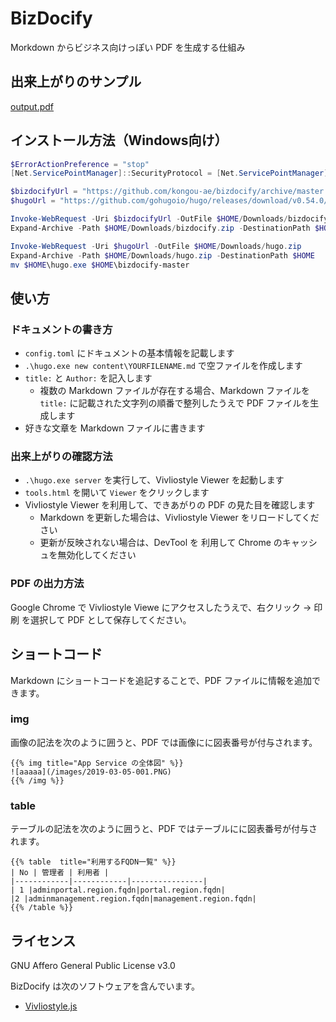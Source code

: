 # BizDocify

Morkdown からビジネス向けっぽい PDF を生成する仕組み

## 出来上がりのサンプル

[output.pdf](https://github.com/kongou-ae/bizdocify/raw/master/sample/output.pdf)

## インストール方法（Windows向け）

```powershell
$ErrorActionPreference = "stop"
[Net.ServicePointManager]::SecurityProtocol = [Net.ServicePointManager]::SecurityProtocol -bor [Net.SecurityProtocolType]::Tls12

$bizdocifyUrl = "https://github.com/kongou-ae/bizdocify/archive/master.zip"
$hugoUrl = "https://github.com/gohugoio/hugo/releases/download/v0.54.0/hugo_extended_0.54.0_Windows-64bit.zip"

Invoke-WebRequest -Uri $bizdocifyUrl -OutFile $HOME/Downloads/bizdocify.zip
Expand-Archive -Path $HOME/Downloads/bizdocify.zip -DestinationPath $HOME

Invoke-WebRequest -Uri $hugoUrl -OutFile $HOME/Downloads/hugo.zip
Expand-Archive -Path $HOME/Downloads/hugo.zip -DestinationPath $HOME
mv $HOME\hugo.exe $HOME\bizdocify-master
```

## 使い方

### ドキュメントの書き方

- `config.toml` にドキュメントの基本情報を記載します
- `.\hugo.exe new content\YOURFILENAME.md` で空ファイルを作成します
- `title:` と `Author:` を記入します
    - 複数の Markdown ファイルが存在する場合、Markdown ファイルを `title:` に記載された文字列の順番で整列したうえで PDF ファイルを生成します
- 好きな文章を Markdown ファイルに書きます

### 出来上がりの確認方法

- `.\hugo.exe server` を実行して、Vivliostyle Viewer を起動します
- `tools.html` を開いて `Viewer` をクリックします
- Vivliostyle Viewer を利用して、できあがりの PDF の見た目を確認します
    - Markdown を更新した場合は、Vivliostyle Viewer をリロードしてください
    - 更新が反映されない場合は、DevTool を 利用して Chrome のキャッシュを無効化してください

### PDF の出力方法

Google Chrome で Vivliostyle Viewe にアクセスしたうえで、右クリック → 印刷 を選択して PDF として保存してください。

## ショートコード

Markdown にショートコードを追記することで、PDF ファイルに情報を追加できます。

### img

画像の記法を次のように囲うと、PDF では画像にに図表番号が付与されます。

```
{{% img title="App Service の全体図" %}}
![aaaaa](/images/2019-03-05-001.PNG)
{{% /img %}}
```

### table

テーブルの記法を次のように囲うと、PDF ではテーブルにに図表番号が付与されます。

```
{{% table  title="利用するFQDN一覧" %}}
| No | 管理者 | 利用者 |
|------------|------------|----------------|
| 1 |adminportal.region.fqdn|portal.region.fqdn|
|2 |adminmanagement.region.fqdn|management.region.fqdn|
{{% /table %}}
```

## ライセンス

GNU Affero General Public License v3.0

BizDocify は次のソフトウェアを含んでいます。

- [Vivliostyle.js](https://github.com/vivliostyle/vivliostyle.js)
